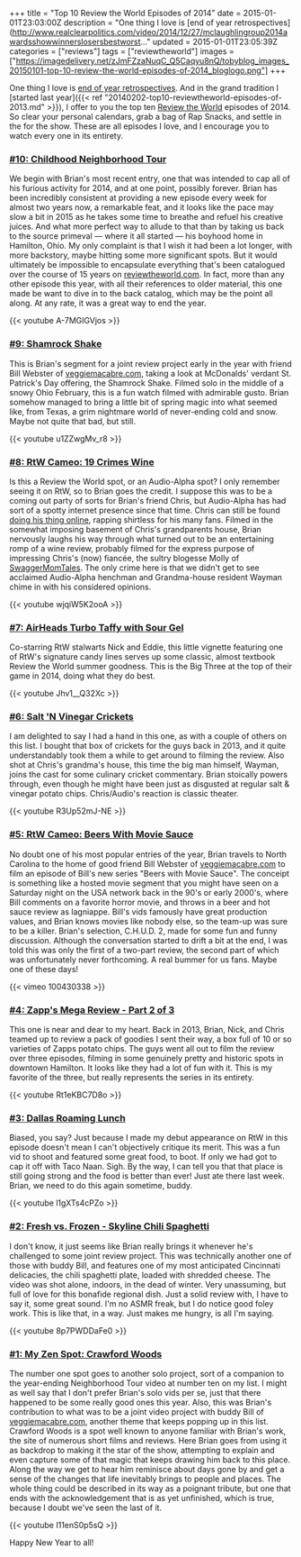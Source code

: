 +++
title = "Top 10 Review the World Episodes of 2014"
date = 2015-01-01T23:03:00Z
description = "One thing I love is [end of year retrospectives](http://www.realclearpolitics.com/video/2014/12/27/mclaughlingroup2014awardsshowwinnerslosersbestworst..."
updated = 2015-01-01T23:05:39Z
categories = ["reviews"]
tags = ["reviewtheworld"]
images = ["https://imagedelivery.net/zJmFZzaNuqC_Q5Caqyu8nQ/tobyblog_images_20150101-top-10-review-the-world-episodes-of-2014_bloglogo.png"]
+++

One thing I love is [end of year retrospectives](http://www.realclearpolitics.com/video/2014/12/27/mclaughlin_group_2014_awards_show_winners__losers_best__worst_of_the_year.html). And in the grand tradition I [started last year]({{< ref "20140202-top10-reviewtheworld-episodes-of-2013.md" >}}), I offer to you the top ten [Review the World](http://www.reviewtheworld.com/) episodes of 2014. So clear your personal calendars, grab a bag of Rap Snacks, and settle in the for the show. These are all episodes I love, and I encourage you to watch every one in its entirety.

### [#10: Childhood Neighborhood Tour](http://www.reviewtheworld.com/2014/12/childhood-neighborhood-tour.html)

We begin with Brian's most recent entry, one that was intended to cap all of his furious activity for 2014, and at one point, possibly forever. Brian has been incredibly consistent at providing a new episode every week for almost two years now, a remarkable feat, and it looks like the pace may slow a bit in 2015 as he takes some time to breathe and refuel his creative juices. And what more perfect way to allude to that than by taking us back to the source primeval — where it all started — his boyhood home in Hamilton, Ohio. My only complaint is that I wish it had been a lot longer, with more backstory, maybe hitting some more significant spots. But it would ultimately be impossible to encapsulate everything that's been catalogued over the course of 15 years on [reviewtheworld.com](http://www.reviewtheworld.com/). In fact, more than any other episode this year, with all their references to older material, this one made be want to dive in to the back catalog, which may be the point all along. At any rate, it was a great way to end the year.

{{< youtube A-7MGlGVjos >}}

### [#9: Shamrock Shake](http://www.reviewtheworld.com/2014/02/shamrock-shake.html)

This is Brian's segment for a joint review project early in the year with friend Bill Webster of [veggiemacabre.com](http://veggiemacabre.com/), taking a look at McDonalds' verdant St. Patrick's Day offering, the Shamrock Shake. Filmed solo in the middle of a snowy Ohio February, this is a fun watch filmed with admirable gusto. Brian somehow managed to bring a little bit of spring magic into what seemed like, from Texas, a grim nightmare world of never-ending cold and snow. Maybe not quite that bad, but still.

{{< youtube u1ZZwgMv_r8 >}}

### [#8: RtW Cameo: 19 Crimes Wine](http://www.reviewtheworld.com/2014/02/rtw-cameo-19-crimes-wine.html)

Is this a Review the World spot, or an Audio-Alpha spot? I only remember seeing it on RtW, so to Brian goes the credit. I suppose this was to be a coming out party of sorts for Brian's friend Chris, but Audio-Alpha has had sort of a spotty internet presence since that time. Chris can still be found [doing his thing online](https://www.youtube.com/user/AudioAlpha/videos), rapping shirtless for his many fans. Filmed in the somewhat imposing basement of Chris's grandparents house, Brian nervously laughs his way through what turned out to be an entertaining romp of a wine review, probably filmed for the express purpose of impressing Chris's (now) fiancée, the sultry blogesse Molly of [SwaggerMomTales](http://swaggermomtales.blogspot.com/). The only crime here is that we didn't get to see acclaimed Audio-Alpha henchman and Grandma-house resident Wayman chime in with his considered opinions.

{{< youtube wjqiW5K2ooA >}}

### [#7: AirHeads Turbo Taffy with Sour Gel](http://www.reviewtheworld.com/2014/05/airheads-turbo-taffy-with-sour-gel.html)

Co-starring RtW stalwarts Nick and Eddie, this little vignette featuring one of RtW's signature candy lines serves up some classic, almost textbook Review the World summer goodness. This is the Big Three at the top of their game in 2014, doing what they do best.

{{< youtube Jhv1__Q32Xc >}}

### [#6: Salt 'N Vinegar Crickets](http://www.reviewtheworld.com/2014/04/salt-n-vinegar-crickets.html)

I am delighted to say I had a hand in this one, as with a couple of others on this list. I bought that box of crickets for the guys back in 2013, and it quite understandably took them a while to get around to filming the review. Also shot at Chris's grandma's house, this time the big man himself, Wayman, joins the cast for some culinary cricket commentary. Brian stoically powers through, even though he might have been just as disgusted at regular salt & vinegar potato chips. Chris/Audio's reaction is classic theater.

{{< youtube R3Up52mJ-NE >}}

### [#5: RtW Cameo: Beers With Movie Sauce](http://www.reviewtheworld.com/2014/07/rtw-cameo-beers-with-movie-sauce.html)

No doubt one of his most popular entries of the year, Brian travels to North Carolina to the home of good friend Bill Webster of [veggiemacabre.com](http://veggiemacabre.com/) to film an episode of Bill's new series "Beers with Movie Sauce". The conceipt is something like a hosted movie segment that you might have seen on a Saturday night on the USA network back in the 90's or early 2000's, where Bill comments on a favorite horror movie, and throws in a beer and hot sauce review as lagniappe. Bill's vids famously have great production values, and Brian knows movies like nobody else, so the team-up was sure to be a killer. Brian's selection, C.H.U.D. 2, made for some fun and funny discussion. Although the conversation started to drift a bit at the end, I was told this was only the first of a two-part review, the second part of which was unfortunately never forthcoming. A real bummer for us fans. Maybe one of these days!

{{< vimeo 100430338 >}}

### [#4: Zapp's Mega Review - Part 2 of 3](http://www.reviewtheworld.com/2014/02/zapps-mega-review-part-2-of-3.html)

This one is near and dear to my heart. Back in 2013, Brian, Nick, and Chris teamed up to review a pack of goodies I sent their way, a box full of 10 or so varieties of Zapps potato chips. The guys went all out to film the review over three episodes, filming in some genuinely pretty and historic spots in downtown Hamilton. It looks like they had a lot of fun with it. This is my favorite of the three, but really represents the series in its entirety.

{{< youtube Rt1eKBC7D8o >}}

### [#3: Dallas Roaming Lunch](http://www.reviewtheworld.com/2014/05/dallas-roaming-lunch.html)

Biased, you say? Just because I made my debut appearance on RtW in this episode doesn't mean I can't objectively critique its merit. This was a fun vid to shoot and featured some great food, to boot. If only we had got to cap it off with Taco Naan. Sigh. By the way, I can tell you that that place is still going strong and the food is better than ever! Just ate there last week. Brian, we need to do this again sometime, buddy.

{{< youtube l1gXTs4cPZo >}}

### [#2: Fresh vs. Frozen - Skyline Chili Spaghetti](http://www.reviewtheworld.com/2014/02/fresh-vs-frozen-skyline-chili-spaghetti.html)

I don't know, it just seems like Brian really brings it whenever he's challenged to some joint review project. This was technically another one of those with buddy Bill, and features one of my most anticipated Cincinnati delicacies, the chili spaghetti plate, loaded with shredded cheese. The video was shot alone, indoors, in the dead of winter. Very unassuming, but full of love for this bonafide regional dish. Just a solid review with, I have to say it, some great sound. I'm no ASMR freak, but I do notice good foley work. This is like that, in a way. Just makes me hungry, is all I'm saying.

{{< youtube 8p7PWDDaFe0 >}}

### [#1: My Zen Spot: Crawford Woods](http://www.reviewtheworld.com/2014/03/my-zen-spot-crawford-woods.html)

The number one spot goes to another solo project, sort of a companion to the year-ending Neighborhood Tour video at number ten on my list. I might as well say that I don't prefer Brian's solo vids per se, just that there happened to be some really good ones this year. Also, this was Brian's contribution to what was to be a joint video project with buddy Bill of [veggiemacabre.com](http://veggiemacabre.com/), another theme that keeps popping up in this list. Crawford Woods is a spot well known to anyone familiar with Brian's work, the site of numerous short films and reviews. Here Brian goes from using it as backdrop to making it the star of the show, attempting to explain and even capture some of that magic that keeps drawing him back to this place. Along the way we get to hear him reminisce about days gone by and get a sense of the changes that life inevitably brings to people and places. The whole thing could be described in its way as a poignant tribute, but one that ends with the acknowledgement that is as yet unfinished, which is true, because I doubt we've seen the last of it.

{{< youtube I11enS0p5sQ >}}

Happy New Year to all!
